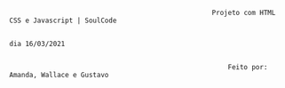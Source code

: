                                                        Projeto com HTML CSS e Javascript | SoulCode

                                                                                                   dia 16/03/2021


                                                           Feito por: Amanda, Wallace e Gustavo


